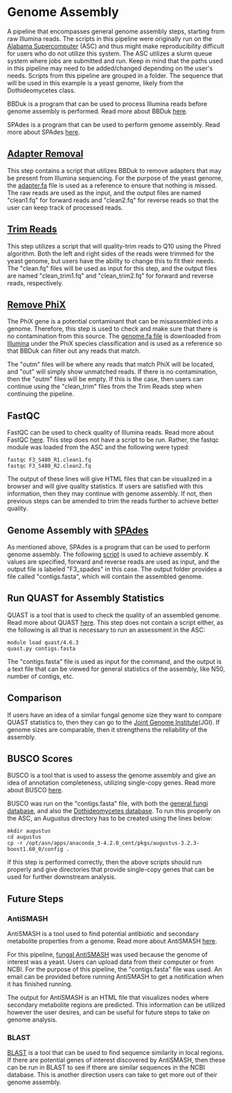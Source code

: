 # Genome Assembly

A pipeline that encompasses general genome assembly steps, starting from raw Illumina reads.
The scripts in this pipeline were originally run on the [Alabama Supercomputer](https://www.asc.edu/) (ASC) and thus might make reproducibility difficult for users who do not utilize this system. The ASC utilizes a slurm queue system where jobs are submitted and run. Keep in mind that the paths used in this pipeline may need to be added/changed depending on the user's needs.
Scripts from this pipeline are grouped in a folder. The sequence that will be used in this example is a yeast genome, likely from the Dothideomycetes class.

BBDuk is a program that can be used to process Illumina reads before genome assembly is performed. Read more about BBDuk [here](https://jgi.doe.gov/data-and-tools/software-tools/bbtools/bb-tools-user-guide/bbduk-guide/).

SPAdes is a program that can be used to perform genome assembly. Read more about SPAdes [here](https://github.com/ablab/spades).

## [Adapter Removal](https://github.com/Beatrice-Severance/Genome_Assembly/blob/main/Scripts/adapter_removal/adapter.sh)
This step contains a script that utilizes BBDuk to remove adapters that may be present from Illumina sequencing. For the purpose of the yeast genome, the [adapter.fa](https://github.com/Beatrice-Severance/Genome_Assembly/blob/main/Scripts/adapter_removal/adapter.fa) file is used as a reference to ensure that nothing is missed. The raw reads are used as the input, and the output files are named "clean1.fq" for forward reads and "clean2.fq" for reverse reads so that the user can keep track of processed reads.

## [Trim Reads](https://github.com/Beatrice-Severance/Genome_Assembly/blob/main/Scripts/reads.sh)
This step utilizes a script that will quality-trim reads to Q10 using the Phred algorithm. Both the left and right sides of the reads were trimmed for the yeast genome, but users have the ability to change this to fit their needs. The "clean.fq" files will be used as input for this step, and the output files are named "clean_trim1.fq" and "clean_trim2.fq" for forward and reverse reads, respectively.

## [Remove PhiX](https://github.com/Beatrice-Severance/Genome_Assembly/blob/main/Scripts/phix_removal/phix.sh)
The PhiX gene is a potential contaminant that can be misassembled into a genome. Therefore, this step is used to check and make sure that there is no contamination from this source. The [genome.fa file](https://github.com/Beatrice-Severance/Genome_Assembly/blob/main/Scripts/phix_removal/genome.fa) is downloaded from [Illumina](https://support.illumina.com/sequencing/sequencing_software/igenome.html) under the PhiX species classification and is used as a reference so that BBDuk can filter out any reads that match.

The "outm" files will be where any reads that match PhiX will be located, and "out" will simply show unmatched reads. If there is no contamination, then the "outm" files will be empty. If this is the case, then users can continue using the "clean_trim" files from the Trim Reads step when continuing the pipeline.

## FastQC
FastQC can be used to check quality of Illumina reads. Read more about FastQC [here](https://www.bioinformatics.babraham.ac.uk/projects/fastqc/).
This step does not have a script to be run. Rather, the fastqc module was loaded from the ASC and the following were typed:

```
fastqc F3_S480_R1.clean1.fq
fastqc F3_S480_R2.clean2.fq
```

The output of these lines will give HTML files that can be visualized in a browser and will give quality statistics. If users are satisfied with this information, then they may continue with genome assembly. If not, then previous steps can be amended to trim the reads further to achieve better quality.

## Genome Assembly with [SPAdes](https://github.com/Beatrice-Severance/Genome_Assembly/blob/main/Scripts/spades.sh)
As mentioned above, SPAdes is a program that can be used to perform genome assembly. The following [script](https://github.com/Beatrice-Severance/Genome_Assembly/blob/main/Scripts/spades.sh) is used to achieve assembly. K values are specified, forward and reverse reads are used as input, and the output file is labeled "F3_spades" in this case. The output folder provides a file called "contigs.fasta", which will contain the assembled genome.

## Run QUAST for Assembly Statistics
QUAST is a tool that is used to check the quality of an assembled genome. Read more about QUAST [here](https://github.com/ablab/quast). This step does not contain a script either, as the following is all that is necessary to run an assessment in the ASC:

```
module load quast/4.6.3
quast.py contigs.fasta
```

The "contigs.fasta" file is used as input for the command, and the output is a text file that can be viewed for general statistics of the assembly, like N50, number of contigs, etc.

## Comparison
If users have an idea of a similar fungal genome size they want to compare QUAST statistics to, then they can go to the [Joint Genome Institute](https://mycocosm.jgi.doe.gov/mycocosm/home)(JGI). If genome sizes are comparable, then it strengthens the reliability of the assembly.

## BUSCO Scores
BUSCO is a tool that is used to assess the genome assembly and give an idea of annotation completeness, utilizing single-copy genes. Read more about BUSCO [here](https://busco.ezlab.org/).

BUSCO was run on the "contigs.fasta" file, with both the [general fungi database](https://github.com/Beatrice-Severance/Genome_Assembly/blob/main/Scripts/augustus.sh), and also the [Dothideomycetes database](https://github.com/Beatrice-Severance/Genome_Assembly/blob/main/Scripts/augustus_dothideo.sh). To run this properly on the ASC, an Augustus directory has to be created using the lines below:

```
mkdir augustus
cd augustus
cp -r /opt/asn/apps/anaconda_3-4.2.0_cent/pkgs/augustus-3.2.3-boost1.60_0/config .
```

If this step is performed correctly, then the above scripts should run properly and give directories that provide single-copy genes that can be used for further downstream analysis.

## Future Steps

### AntiSMASH
AntiSMASH is a tool used to find potential antibiotic and secondary metabolite properties from a genome. Read more about AntiSMASH [here](https://github.com/antismash/antismash).

For this pipeline, [fungal AntiSMASH](https://fungismash.secondarymetabolites.org/#!/start) was used because the genome of interest was a yeast. Users can upload data from their computer or from NCBI. For the purpose of this pipeline, the "contigs.fasta" file was used. An email can be provided before running AntiSMASH to get a notification when it has finished running.

The output for AntiSMASH is an HTML file that visualizes nodes where secondary metabolite regions are predicted. This information can be utilized however the user desires, and can be useful for future steps to take on genome analysis.

### BLAST
[BLAST](https://blast.ncbi.nlm.nih.gov/Blast.cgi) is a tool that can be used to find sequence similarity in local regions. If there are potential genes of interest discovered by AntiSMASH, then these can be run in BLAST to see if there are similar sequences in the NCBI database. This is another direction users can take to get more out of their genome assembly.